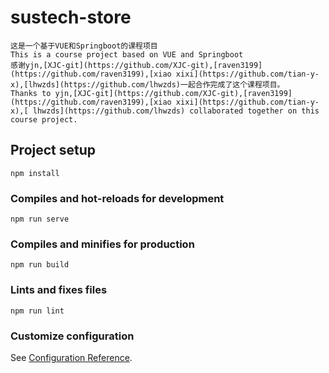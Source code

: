 # sustech-store
```
这是一个基于VUE和Springboot的课程项目
This is a course project based on VUE and Springboot
感谢yjn,[XJC-git](https://github.com/XJC-git),[raven3199](https://github.com/raven3199),[xiao xixi](https://github.com/tian-y-x),[lhwzds](https://github.com/lhwzds)一起合作完成了这个课程项目。
Thanks to yjn,[XJC-git](https://github.com/XJC-git),[raven3199](https://github.com/raven3199),[xiao xixi](https://github.com/tian-y-x),[ lhwzds](https://github.com/lhwzds) collaborated together on this course project.

```

## Project setup
```
npm install
```

### Compiles and hot-reloads for development
```
npm run serve
```

### Compiles and minifies for production
```
npm run build
```

### Lints and fixes files
```
npm run lint
```

### Customize configuration
See [Configuration Reference](https://cli.vuejs.org/config/).
